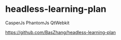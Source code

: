 ﻿# headless-learning-plan

CasperJs PhantomJs QtWebkit

https://github.com/BasZhang/headless-learning-plan
